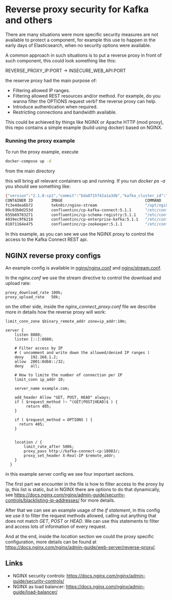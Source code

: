 # Reverse proxy security for Kafka and others

There are many situations were more specific security measures are not available to protect a component, for example this use to happen in the early days of Elasticsearch, when no security options were available.

A common approach in such situations is to put a reverse proxy in front of such component, this could look something like this:

REVERSE_PROXY_IP:PORT -> INSECURE_WEB_API:PORT

the reserve proxy had the main purpose of:

* Filtering allowed IP ranges.
* Filtering allowed REST resources and/or method. For example, do you wanna filter the OPTIONS request verb? the reverse proxy can help.
* Introduce authentication when required.
* Restricting connections and bandwidth available.

This could be achieved by things like NGINX or Apache HTTP (mod proxy), this repo contains a simple example (build using docker) based on NGINX.

### Running the proxy example

To run the proxy example, execute
```bash
docker-compose up -d
```

from the main directory

this will bring all relevant containers up and running. If you run _docker ps -a_ you should see something like:

```bash
{"version":"2.1.0-cp1","commit":"bda8715f42a1a3db","kafka_cluster_id":"PFxU2FYZRyqbITvyx8ETEQ"}%                                                                                                                       ➜  reverse-proxy docker ps -a
CONTAINER ID        IMAGE                                    COMMAND                  CREATED             STATUS              PORTS                                     NAMES
fc3e4dea6b72        tekn0ir/nginx-stream                     "/opt/nginx/sbin/ngi…"   About an hour ago   Up About an hour    80/tcp, 443/tcp, 0.0.0.0:8080->8080/tcp   nginx
09c03b0d253d        confluentinc/cp-kafka-connect:5.1.1      "/etc/confluent/dock…"   About an hour ago   Up About an hour    8083/tcp, 9092/tcp                        reverse-proxy_kafka-connect-cp_1
655b69783271        confluentinc/cp-schema-registry:5.1.1    "/etc/confluent/dock…"   About an hour ago   Up About an hour    0.0.0.0:8081->8081/tcp                    reverse-proxy_schema-registry_1
4039ec9f6218        confluentinc/cp-enterprise-kafka:5.1.1   "/etc/confluent/dock…"   About an hour ago   Up About an hour    0.0.0.0:9092->9092/tcp                    reverse-proxy_kafka_1
81071164e475        confluentinc/cp-zookeeper:5.1.1          "/etc/confluent/dock…"   About an hour ago   Up About an hour    2181/tcp, 2888/tcp, 3888/tcp              reverse-proxy_zookeeper_1
```

In this example, as you can see we use the NGINX proxy to control the access to the Kafka Connect REST api.

## NGINX reverse proxy configs

An example config is available in [nginx/nginx.conf](nginx.conf) and [nginx/stream.conf](server.conf).  

In the _nginx.conf_ we use the stream directive to control the download and upload rate:

```
proxy_download_rate 100k;
proxy_upload_rate   50k;
```

on the other side, inside the  _nginx_connect_proxy.conf_ file we describe more in details how the reverse proxy will work:

```
limit_conn_zone $binary_remote_addr zone=ip_addr:10m;

server {
    listen 8080;
    listen [::]:8080;

    # Filter access by IP
    # ( uncomment and write down the allowed/denied IP ranges )
    deny   192.168.1.2;
    allow  2001:0db8::/32;
    deny   all;

    # How to limite the number of connection per IP
    limit_conn ip_addr 10;

    server_name example.com;

    add_header Allow "GET, POST, HEAD" always;
    if ( $request_method !~ ^(GET|POST|HEAD)$ ) {
	     return 405;
    }

    if ( $request_method = OPTIONS ) {
      return 405;
    }


    location / {
        limit_rate_after 500k;
        proxy_pass http://kafka-connect-cp:18083/;
        proxy_set_header X-Real-IP $remote_addr;
    }
  }
```

in this example server config we see four important sections.

The first part we encounter in the file is how to filter access to the proxy by ip, this list is static, but in NGINX there are options to do that dynamically, see https://docs.nginx.com/nginx/admin-guide/security-controls/blacklisting-ip-addresses/ for more details.

After that we can see an example usage of the _if statement_, in this config we use it to filter the request methods allowed, calling out anything that does not match _GET_, _POST_ or _HEAD_. We can use this statements to filter and access lots of information of every request.

And at the end, inside the _location_ section we could the proxy specific configuration, more details can be found at https://docs.nginx.com/nginx/admin-guide/web-server/reverse-proxy/.


## Links

* NGINX security controls: https://docs.nginx.com/nginx/admin-guide/security-controls/
* NGINX as load balancer: https://docs.nginx.com/nginx/admin-guide/load-balancer/
